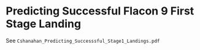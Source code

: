 # Predicting Successful Flacon 9 First Stage Landing

See `Cshanahan_Predicting_Successsful_Stage1_Landings.pdf`
